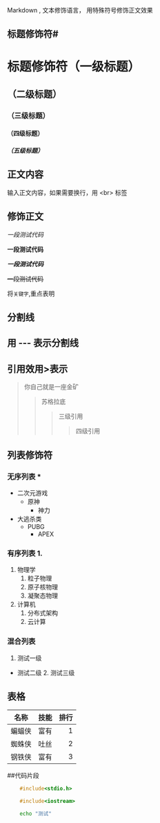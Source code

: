Markdown , 文本修饰语言， 用特殊符号修饰正文效果

## 标题修饰符\#

# 标题修饰符（一级标题）
## （二级标题）
### （三级标题）
#### （四级标题）
##### （五级标题）

## 正文内容
  输入正文内容，如果需要换行，用 \<br\> 标签

## 修饰正文

*一段测试代码*

**一段测试代码**

***一段测试代码***

~~一段测试代码~~

将`关键字`,重点表明

## 分割线
  用 \-\-\- 表示分割线
---

## 引用效用\>表示
> 你自己就是一座金矿
>> 苏格拉底
>>> 三级引用
>>>> 四级引用

## 列表修饰符
### 无序列表 \*
* 二次元游戏
  * 原神
    * 神力
* 大逃杀类
  * PUBG
    * APEX

### 有序列表 1.
1. 物理学
   1. 粒子物理
   2. 原子核物理
   3. 凝聚态物理
2. 计算机
   1. 分布式架构
   2. 云计算
### 混合列表
1. 测试一级
  * 测试二级
    2. 测试三级

## 表格
名称|技能|排行
--|:--:|--:
蝙蝠侠|富有|1
蜘蛛侠|吐丝|2
钢铁侠|富有|3

##代码片段
```c
	#include<stdio.h>
```
```cpp
	#include<iostream>
```
```bash
	echo "测试"
```
